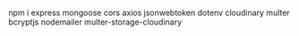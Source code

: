 npm i express mongoose cors axios jsonwebtoken dotenv cloudinary multer bcryptjs nodemailer multer-storage-cloudinary
